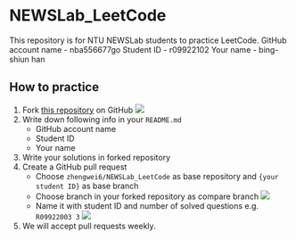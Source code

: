 # NEWSLab_LeetCode
This repository is for NTU NEWSLab students to practice LeetCode.
GitHub account name - nba556677go
Student ID - r09922102
Your name - bing-shiun han

## How to practice
1. Fork [this repository](https://github.com/zhengwei6/NEWSLab_LeetCode) on GitHub ![](images/fork.jpg)
2. Write down following info in your `README.md`
    - GitHub account name
    - Student ID
    - Your name
3. Write your solutions in forked repository
4. Create a GitHub pull request
    - Choose `zhengwei6/NEWSLab_LeetCode` as base repository and `{your student ID}` as base branch
    - Choose branch in your forked repository as compare branch
    ![](images/pull_request.jpg)
    - Name it with student ID and number of solved questions e.g. `R09922003 3`
    ![](images/naming.jpg)
5. We will accept pull requests weekly.

